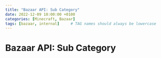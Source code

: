 ```yaml
---
title: "Bazaar API: Sub Category"
date: 2022-12-09 18:00:00 +0100
categories: [Minecraft, Bazaar]
tags: [bazaar, internal]     # TAG names should always be lowercase
---
```


# Bazaar API: Sub Category

